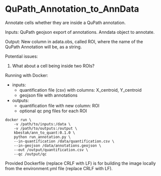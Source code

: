 # QuPath_Annotation_to_AnnData
Annotate cells whether they are inside a QuPath annotation. 

Inputs:
QuPath geojson export of annotations.
Anndata object to annotate.

Output:
New column in adata.obs, called ROI, where the name of the QuPath Annotation will be, as a string.


Potential issues:
1. What about a cell being inside two ROIs? 



Running with Docker:
* inputs:
    * quantification file (csv) with columns: X_centroid, Y_centroid
    * geojson file with annotations
* outputs:
    * quantification file with new column: ROI
    * optional qc png files for each ROI
```
docker run \
    -v /path/to/inputs:/data \
    -v /path/to/outputs:/output \
    kbestak/ann_to_quant:0.1.0 \
    python run_annotation.py \
    --in-quantification /data/quantification.csv \
    --in-geojson /data/annotations.geojson \
    --out /output/quantification.csv \
    --qc /output/qc
```
Provided Dockerfile (replace CRLF with LF) is for building the image locally from the environment.yml file (replace CRLF with LF).